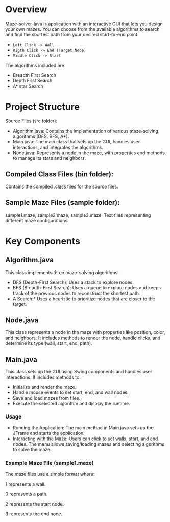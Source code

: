 # Overview

Maze-solver-java is application with an interactive GUI that lets you design your own mazes. You can choose from the available algorithms to search and find the shortest path from your desired start-to-end point.

* `Left Click -> Wall`
* `Rigth Click -> End (Target Node)`
* `Middle Click -> Start`

The algorithms included are:

* Breadth First Search
* Depth First Search
* A* star Search 

# Project Structure
Source Files (src folder):

- Algorithm.java: Contains the implementation of various maze-solving algorithms (DFS, BFS, A*).
- Main.java: The main class that sets up the GUI, handles user interactions, and integrates the algorithms.
- Node.java: Represents a node in the maze, with properties and methods to manage its state and neighbors.

## Compiled Class Files (bin folder):

Contains the compiled .class files for the source files.

## Sample Maze Files (sample folder):

sample1.maze, sample2.maze, sample3.maze: Text files representing different maze configurations.

# Key Components

## Algorithm.java
This class implements three maze-solving algorithms:

- DFS (Depth-First Search): Uses a stack to explore nodes.
- BFS (Breadth-First Search): Uses a queue to explore nodes and keeps track of the previous nodes to reconstruct
the shortest path.
- A Search:* Uses a heuristic to prioritize nodes that are closer to the target.

## Node.java
This class represents a node in the maze with properties like position, color, and neighbors. It includes methods to render the node, handle clicks, and determine its type (wall, start, end, path).

## Main.java
This class sets up the GUI using Swing components and handles user interactions. It includes methods to:

- Initialize and render the maze.
- Handle mouse events to set start, end, and wall nodes.
- Save and load mazes from files.
- Execute the selected algorithm and display the runtime.

### Usage

- Running the Application: The main method in Main.java sets up the JFrame and starts the application.
- Interacting with the Maze: Users can click to set walls, start, and end nodes. The menu allows saving/loading mazes and selecting algorithms to solve the maze.

### Example Maze File (sample1.maze)

The maze files use a simple format where:

1 represents a wall.

0 represents a path.

2 represents the start node.

3 represents the end node.
